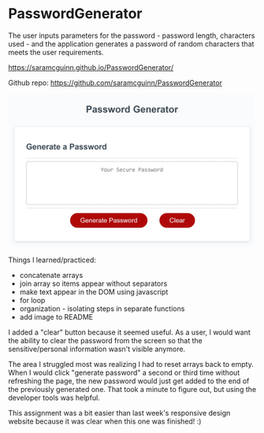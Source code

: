 # PasswordGenerator

The user inputs parameters for the password - password length, characters used - and the application generates a password of random characters that meets the user requirements.

https://saramcguinn.github.io/PasswordGenerator/

Github repo: https://github.com/saramcguinn/PasswordGenerator

<img src="Assets/PasswordGeneratorScreenshot.jpg" width="500">

Things I learned/practiced:
- concatenate arrays
- join array so items appear without separators
- make text appear in the DOM using javascript
- for loop
- organization - isolating steps in separate functions
- add image to README

I added a "clear" button because it seemed useful. As a user, I would want the ability to clear the password from the screen so that the sensitive/personal information wasn't visible anymore.

The area I struggled most was realizing I had to reset arrays back to empty. When I would click "generate password" a second or third time without refreshing the page, the new password would just get added to the end of the previously generated one. That took a minute to figure out, but using the developer tools was helpful.

This assignment was a bit easier than last week's responsive design website because it was clear when this one was finished! :)